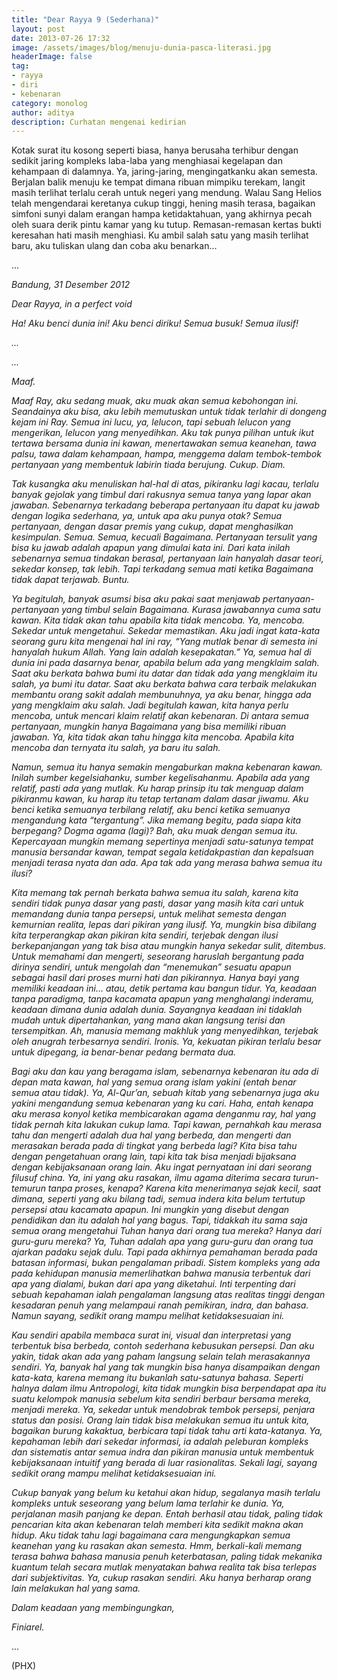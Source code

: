 ```yaml
---
title: "Dear Rayya 9 (Sederhana)"
layout: post
date: 2013-07-26 17:32
image: /assets/images/blog/menuju-dunia-pasca-literasi.jpg
headerImage: false
tag:
- rayya
- diri
- kebenaran
category: monolog
author: aditya
description: Curhatan mengenai kedirian
---
```


Kotak surat itu kosong seperti biasa, hanya berusaha terhibur dengan sedikit jaring kompleks laba-laba yang menghiasai kegelapan dan kehampaan di dalamnya. Ya, jaring-jaring, mengingatkanku akan semesta. Berjalan balik menuju ke tempat dimana ribuan mimpiku terekam, langit masih terlihat terlalu cerah untuk negeri yang mendung. Walau Sang Helios telah mengendarai keretanya cukup tinggi, hening masih terasa, bagaikan simfoni sunyi dalam erangan hampa ketidaktahuan, yang akhirnya pecah oleh suara derik pintu kamar yang ku tutup. Remasan-remasan kertas bukti keresahan hati masih menghiasi. Ku ambil salah satu yang masih terlihat baru, aku tuliskan ulang dan coba aku benarkan...

...

_Bandung, 31 Desember 2012_

_Dear Rayya, in a perfect void_

_Ha! Aku benci dunia ini! Aku benci diriku! Semua busuk! Semua ilusif!_

_..._

_..._

_Maaf._

_Maaf Ray, aku sedang muak, aku muak akan semua kebohongan ini. Seandainya aku bisa, aku lebih memutuskan untuk tidak terlahir di dongeng kejam ini Ray. Semua ini lucu, ya, lelucon, tapi sebuah lelucon yang mengerikan, lelucon yang menyedihkan. Aku tak punya pilihan untuk ikut tertawa bersama dunia ini kawan, menertawakan semua keanehan, tawa palsu, tawa dalam kehampaan, hampa, menggema dalam tembok-tembok pertanyaan yang membentuk labirin tiada berujung. Cukup. Diam._

_Tak kusangka aku menuliskan hal-hal di atas, pikiranku lagi kacau, terlalu banyak gejolak yang timbul dari rakusnya semua tanya yang lapar akan jawaban. Sebenarnya terkadang beberapa pertanyaan itu dapat ku jawab dengan logika sederhana, ya, untuk apa aku punya otak? Semua pertanyaan, dengan dasar premis yang cukup, dapat menghasilkan kesimpulan. Semua. Semua, kecuali Bagaimana. Pertanyaan tersulit yang bisa ku jawab adalah apapun yang dimulai kata ini. Dari kata inilah sebenarnya semua tindakan berasal, pertanyaan lain hanyalah dasar teori, sekedar konsep, tak lebih. Tapi terkadang semua mati ketika Bagaimana tidak dapat terjawab. Buntu._

_Ya begitulah, banyak asumsi bisa aku pakai saat menjawab pertanyaan-pertanyaan yang timbul selain Bagaimana. Kurasa jawabannya cuma satu kawan. Kita tidak akan tahu apabila kita tidak mencoba. Ya, mencoba. Sekedar untuk mengetahui. Sekedar memastikan. Aku jadi ingat kata-kata seorang guru kita mengenai hal ini ray, “Yang mutlak benar di semesta ini hanyalah hukum Allah. Yang lain adalah kesepakatan.” Ya, semua hal di dunia ini pada dasarnya benar, apabila belum ada yang mengklaim salah. Saat aku berkata bahwa bumi itu datar dan tidak ada yang mengklaim itu salah, ya bumi itu datar. Saat aku berkata bahwa cara terbaik melakukan membantu orang sakit adalah membunuhnya, ya aku benar, hingga ada yang mengklaim aku salah. Jadi begitulah kawan, kita hanya perlu mencoba, untuk mencari klaim relatif akan kebenaran. Di antara semua pertanyaan, mungkin hanya Bagaimana yang bisa memiliki ribuan jawaban. Ya, kita tidak akan tahu hingga kita mencoba. Apabila kita mencoba dan ternyata itu salah, ya baru itu salah._

_Namun, semua itu hanya semakin mengaburkan makna kebenaran kawan. Inilah sumber kegelsiahanku, sumber kegelisahanmu. Apabila ada yang relatif, pasti ada yang mutlak. Ku harap prinsip itu tak menguap dalam pikiranmu kawan, ku harap itu tetap tertanam dalam dasar jiwamu. Aku benci ketika semuanya terbilang relatif, aku benci ketika semuanya mengandung kata “tergantung”. Jika memang begitu, pada siapa kita berpegang? Dogma agama (lagi)? Bah, aku muak dengan semua itu. Kepercayaan mungkin memang sepertinya menjadi satu-satunya tempat manusia bersandar kawan, tempat segala ketidakpastian dan kepalsuan menjadi terasa nyata dan ada. Apa tak ada yang merasa bahwa semua itu ilusi?_

_Kita memang tak pernah berkata bahwa semua itu salah, karena kita sendiri tidak punya dasar yang pasti, dasar yang masih kita cari untuk memandang dunia tanpa persepsi, untuk melihat semesta dengan kemurnian realita, lepas dari pikiran yang ilusif. Ya, mungkin bisa dibilang kita terperangkap akan pikiran kita sendiri, terjebak dengan ilusi berkepanjangan yang tak bisa atau mungkin hanya sekedar sulit, ditembus. Untuk memahami dan mengerti, seseorang haruslah bergantung pada dirinya sendiri, untuk mengolah dan “menemukan” sesuatu apapun sebagai hasil dari proses murni hati dan pikirannya. Hanya bayi yang memiliki keadaan ini... atau, detik pertama kau bangun tidur. Ya, keadaan tanpa paradigma, tanpa kacamata apapun yang menghalangi inderamu, keadaan dimana dunia adalah dunia. Sayangnya keadaan ini tidaklah mudah untuk dipertahankan, yang mana akan langsung terisi dan tersempitkan. Ah, manusia memang makhluk yang menyedihkan, terjebak oleh anugrah terbesarnya sendiri. Ironis.  Ya, kekuatan pikiran terlalu besar untuk dipegang, ia benar-benar pedang bermata dua._

_Bagi aku dan kau yang beragama islam, sebenarnya kebenaran itu ada di depan mata kawan, hal yang semua orang islam yakini (entah benar semua atau tidak). Ya, Al-Qur’an, sebuah kitab yang sebenarnya juga aku yakini mengandung semua kebenaran yang ku cari. Haha, entah kenapa aku merasa konyol ketika membicarakan agama denganmu ray, hal yang tidak pernah kita lakukan cukup lama. Tapi kawan, pernahkah kau merasa tahu dan mengerti adalah dua hal yang berbeda, dan mengerti dan merasakan berada pada di tingkat yang berbeda lagi? Kita bisa tahu dengan pengetahuan orang lain, tapi kita tak bisa menjadi bijaksana dengan kebijaksanaan orang lain. Aku ingat pernyataan ini dari seorang filusuf china. Ya, ini yang aku rasakan, ilmu agama diterima secara turun-temurun tanpa proses, kenapa? Karena kita menerimanya sejak kecil, saat dimana, seperti yang aku bilang tadi, semua indera kita belum tertutup persepsi atau kacamata apapun. Ini mungkin yang disebut dengan pendidikan dan itu adalah hal yang bagus. Tapi, tidakkah itu sama saja semua orang mengetahui Tuhan hanya dari orang tua mereka? Hanya dari guru-guru mereka? Ya, Tuhan adalah apa yang guru-guru dan orang tua ajarkan padaku sejak dulu. Tapi pada akhirnya pemahaman berada pada batasan informasi, bukan pengalaman pribadi. Sistem kompleks yang ada pada kehidupan manusia memerlihatkan bahwa manusia terbentuk dari apa yang dialami, bukan dari apa yang diketahui. Inti terpenting dari sebuah kepahaman ialah pengalaman langsung atas realitas tinggi dengan kesadaran penuh yang melampaui ranah pemikiran, indra, dan bahasa. Namun sayang, sedikit orang mampu melihat ketidaksesuaian ini._

_Kau sendiri apabila membaca surat ini, visual dan interpretasi yang terbentuk bisa berbeda, contoh sederhana kebusukan persepsi. Dan aku yakin, tidak akan ada yang paham langsung selain telah merasakannya sendiri. Ya, banyak hal yang tak mungkin bisa hanya disampaikan dengan kata-kata, karena memang itu bukanlah satu-satunya bahasa. Seperti halnya dalam ilmu Antropologi, kita tidak mungkin bisa berpendapat apa itu suatu kelompok manusia sebelum kita sendiri berbaur bersama mereka, menjadi mereka. Ya, sekedar untuk mendobrak tembok persepsi, penjara status dan posisi. Orang lain tidak bisa melakukan semua itu untuk kita, bagaikan burung kakaktua, berbicara tapi tidak tahu arti kata-katanya. Ya, kepahaman lebih dari sekedar informasi, ia adalah peleburan kompleks dan sistematis antar semua indra dan pikiran manusia untuk membentuk kebijaksanaan intuitif yang berada di luar rasionalitas. Sekali lagi, sayang sedikit orang mampu melihat ketidaksesuaian ini._

_Cukup banyak yang belum ku ketahui akan hidup, segalanya masih terlalu kompleks untuk seseorang yang belum lama terlahir ke dunia. Ya, perjalanan masih panjang ke depan. Entah berhasil atau tidak, paling tidak pencarian kita akan kebenaran telah memberi kita sedikit makna akan hidup. Aku tidak tahu lagi bagaimana cara mengungkapkan semua keanehan yang ku rasakan akan semesta. Hmm, berkali-kali memang terasa bahwa bahasa manusia penuh keterbatasan, paling tidak mekanika kuantum telah secara mutlak menyatakan bahwa realita tak bisa terlepas dari subjektivitas. Ya, cukup rasakan sendiri. Aku hanya berharap orang lain melakukan hal yang sama._

_Dalam keadaan yang membingungkan,_

_Finiarel._

...

(PHX)